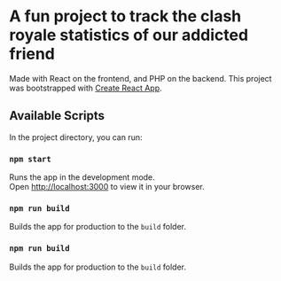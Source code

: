 # A fun project to track the clash royale statistics of our addicted friend

Made with React on the frontend, and PHP on the backend.
This project was bootstrapped with [Create React App](https://github.com/facebook/create-react-app).

## Available Scripts

In the project directory, you can run:

### `npm start`

Runs the app in the development mode.\
Open [http://localhost:3000](http://localhost:3000) to view it in your browser.

### `npm run build`

Builds the app for production to the `build` folder.

### `npm run build`

Builds the app for production to the `build` folder.
